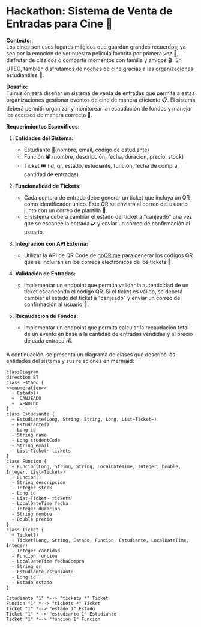 # Hackathon: Sistema de Venta de Entradas para Cine 🎥

**Contexto:**  
Los cines son esos lugares mágicos que guardan grandes recuerdos, ya sea por la emoción de ver nuestra película favorita por primera vez 🍿, disfrutar de clásicos o compartir momentos con familia y amigos 🎬. En UTEC, también disfrutamos de noches de cine gracias a las organizaciones estudiantiles 🏫.

**Desafío:**  
Tu misión será diseñar un sistema de venta de entradas que permita a estas organizaciones gestionar eventos de cine de manera eficiente 📋. El sistema deberá permitir organizar y monitorear la recaudación de fondos y manejar los accesos de manera correcta 🔑.

**Requerimientos Específicos:**

1. **Entidades del Sistema:**
    - Estudiante 👤(nombre, email, codigo de estudiante)
    - Función 📽️ (nombre, descripción, fecha, duracion, precio, stock)
    - Ticket 🎟️ (id, qr, estado, estudiante, función, fecha de compra, cantidad de entradas)

2. **Funcionalidad de Tickets:**
    - Cada compra de entrada debe generar un ticket que incluya un QR como identificador único. Este QR se enviará al correo del usuario junto con un correo de plantilla 📧.
    - El sistema deberá cambiar el estado del ticket a "canjeado" una vez que se escanee la entrada ✔️ y enviar un correo de confirmación al usuario.

3. **Integración con API Externa:**
    - Utilizar la API de QR Code de [goQR.me](https://goqr.me/api/) para generar los códigos QR que se incluirán en los correos electrónicos de los tickets 🔗.

4. **Validación de Entradas:**
    - Implementar un endpoint que permita validar la autenticidad de un ticket escaneando el código QR. Si el ticket es válido, se deberá cambiar el estado del ticket a "canjeado" y enviar un correo de confirmación al usuario 📧. 

5. **Recaudación de Fondos:**
    - Implementar un endpoint que permita calcular la recaudación total de un evento en base a la cantidad de entradas vendidas y el precio de cada entrada 💰.

A continuación, se presenta un diagrama de clases que describe las entidades del sistema y sus relaciones en mermaid:

```mermaid
classDiagram
direction BT
class Estado {
<<enumeration>>
  + Estado() 
  +  CANJEADO
  +  VENDIDO
}
class Estudiante {
  + Estudiante(Long, String, String, Long, List~Ticket~) 
  + Estudiante() 
  - Long id
  - String name
  - Long studentCode
  - String email
  - List~Ticket~ tickets
}
class Funcion {
  + Funcion(Long, String, String, LocalDateTime, Integer, Double, Integer, List~Ticket~) 
  + Funcion() 
  - String descripcion
  - Integer stock
  - Long id
  - List~Ticket~ tickets
  - LocalDateTime fecha
  - Integer duracion
  - String nombre
  - Double precio
}
class Ticket {
  + Ticket() 
  + Ticket(Long, String, Estado, Funcion, Estudiante, LocalDateTime, Integer) 
  - Integer cantidad
  - Funcion funcion
  - LocalDateTime fechaCompra
  - String qr
  - Estudiante estudiante
  - Long id
  - Estado estado
}

Estudiante "1" *--> "tickets *" Ticket 
Funcion "1" *--> "tickets *" Ticket 
Ticket "1" *--> "estado 1" Estado 
Ticket "1" *--> "estudiante 1" Estudiante 
Ticket "1" *--> "funcion 1" Funcion 
```